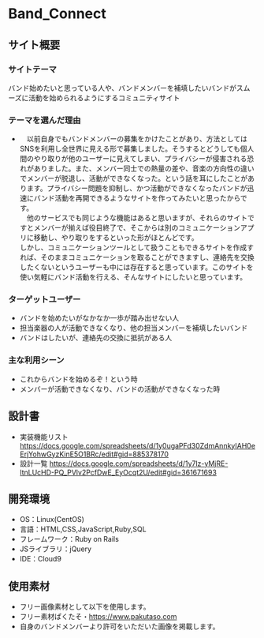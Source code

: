 # Band_Connect​

## サイト概要
### サイトテーマ
バンド始めたいと思っている人や、バンドメンバーを補填したいバンドがスムーズに活動を始められるようにするコミュニティサイト

### テーマを選んだ理由
- 　以前自身でもバンドメンバーの募集をかけたことがあり、方法としてはSNSを利用し全世界に見える形で募集しました。そうするとどうしても個人間のやり取りが他のユーザーに見えてしまい、プライバシーが侵害される恐れがありました。また、メンバー同士での熱量の差や、音楽の方向性の違いでメンバーが脱退し、活動ができなくなった。という話を耳にしたことがあります。プライバシー問題を抑制し、かつ活動ができなくなったバンドが迅速にバンド活動を再開できるようなサイトを作ってみたいと思ったからです。<br>
　他のサービスでも同じような機能はあると思いますが、それらのサイトですとメンバーが揃えば役目終了で、そこからは別のコミュニケーションアプリに移動し、やり取りをするといった形がほとんどです。<br>
  しかし、コミュニケーションツールとして扱うこともできるサイトを作成すれば、そのままコミュニケーションを取ることができますし、連絡先を交換したくないというユーザーも中には存在すると思っています。このサイトを使い気軽にバンド活動を行える、そんなサイトにしたいと思っています。
​
### ターゲットユーザー
- バンドを始めたいがなかなか一歩が踏み出せない人
- 担当楽器の人が活動できなくなり、他の担当メンバーを補填したいバンド
- バンドはしたいが、連絡先の交換に抵抗がある人
​
### 主な利用シーン
- これからバンドを始めるぞ！という時
- メンバーが活動できなくなり、バンドの活動ができなくなった時

## 設計書
- 実装機能リスト https://docs.google.com/spreadsheets/d/1y0ugaPFd30ZdmAnnkyIAH0eErjYohwGyzKinE5O1BRc/edit#gid=885378170
- 設計一覧 https://docs.google.com/spreadsheets/d/1y7lz-yMjRE-ltnLUcHD-PQ_PVlv2PcfDwE_EyOcqt2U/edit#gid=361671693
​
## 開発環境
- OS：Linux(CentOS)
- 言語：HTML,CSS,JavaScript,Ruby,SQL
- フレームワーク：Ruby on Rails
- JSライブラリ：jQuery
- IDE：Cloud9
​
## 使用素材
- フリー画像素材として以下を使用します。
- フリー素材ぱくたそ・https://www.pakutaso.com
- 自身のバンドメンバーより許可をいただいた画像を掲載します。